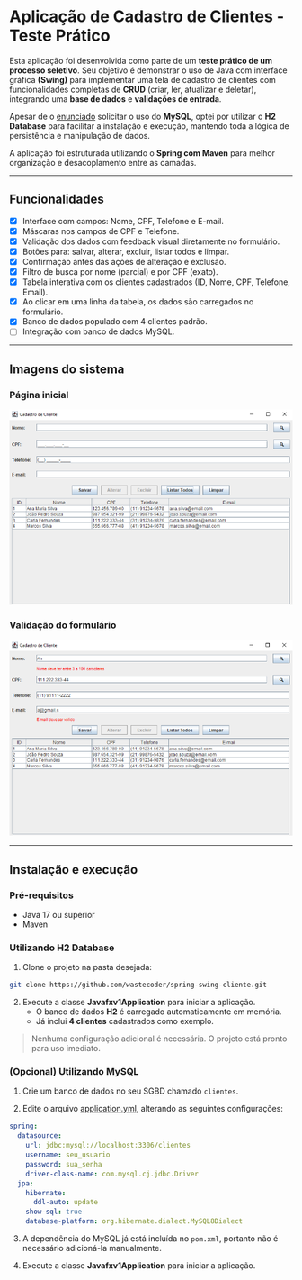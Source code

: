 # Aplicação de Cadastro de Clientes - Teste Prático

Esta aplicação foi desenvolvida como parte de um **teste prático de um processo seletivo**.
Seu objetivo é demonstrar o uso de Java com interface gráfica **(Swing)** para implementar uma tela de cadastro de clientes com funcionalidades completas de **CRUD** (criar, ler, atualizar e deletar),
integrando uma **base de dados** e **validações de entrada**.

Apesar de o [enunciado](https://github.com/wastecoder/spring-swing-cliente/blob/main/docs/Enunciado.pdf) solicitar o uso do **MySQL**,
optei por utilizar o **H2 Database** para facilitar a instalação e execução, mantendo toda a lógica de persistência e manipulação de dados.

A aplicação foi estruturada utilizando o **Spring com Maven** para melhor organização e desacoplamento entre as camadas.

---

## Funcionalidades

- [x] Interface com campos: Nome, CPF, Telefone e E-mail.
- [x] Máscaras nos campos de CPF e Telefone.
- [x] Validação dos dados com feedback visual diretamente no formulário.
- [x] Botões para: salvar, alterar, excluir, listar todos e limpar.
- [x] Confirmação antes das ações de alteração e exclusão.
- [x] Filtro de busca por nome (parcial) e por CPF (exato).
- [x] Tabela interativa com os clientes cadastrados (ID, Nome, CPF, Telefone, Email).
- [x] Ao clicar em uma linha da tabela, os dados são carregados no formulário.
- [x] Banco de dados populado com 4 clientes padrão.
- [ ] Integração com banco de dados MySQL.

---

## Imagens do sistema

### Página inicial
![Página inicial](docs/1-Home.png)

### Validação do formulário
![Pesquisa de aluno](docs/2-Validacao.png)

---

## Instalação e execução

### Pré-requisitos
- Java 17 ou superior
- Maven

### Utilizando H2 Database

1. Clone o projeto na pasta desejada:
```bash
git clone https://github.com/wastecoder/spring-swing-cliente.git
```

2. Execute a classe **Javafxv1Application** para iniciar a aplicação.
   - O banco de dados **H2** é carregado automaticamente em memória.
   - Já inclui **4 clientes** cadastrados como exemplo.

> Nenhuma configuração adicional é necessária. O projeto está pronto para uso imediato.

### (Opcional) Utilizando MySQL

1. Crie um banco de dados no seu SGBD chamado `clientes`.

2. Edite o arquivo [application.yml](https://github.com/wastecoder/spring-swing-cliente/blob/main/src/main/resources/application.yml), alterando as seguintes configurações:
```yaml
spring:
  datasource:
    url: jdbc:mysql://localhost:3306/clientes
    username: seu_usuario
    password: sua_senha
    driver-class-name: com.mysql.cj.jdbc.Driver
  jpa:
    hibernate:
      ddl-auto: update
    show-sql: true
    database-platform: org.hibernate.dialect.MySQL8Dialect
```

3. A dependência do MySQL já está incluída no `pom.xml`, portanto não é necessário adicioná-la manualmente.

4. Execute a classe **Javafxv1Application** para iniciar a aplicação.
